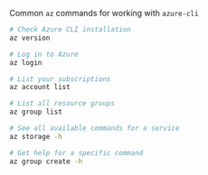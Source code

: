 Common `az` commands for working with `azure-cli`

```bash
# Check Azure CLI installation
az version

# Log in to Azure
az login

# List your subscriptions
az account list

# List all resource groups
az group list

# See all available commands for a service
az storage -h

# Get help for a specific command
az group create -h
```
